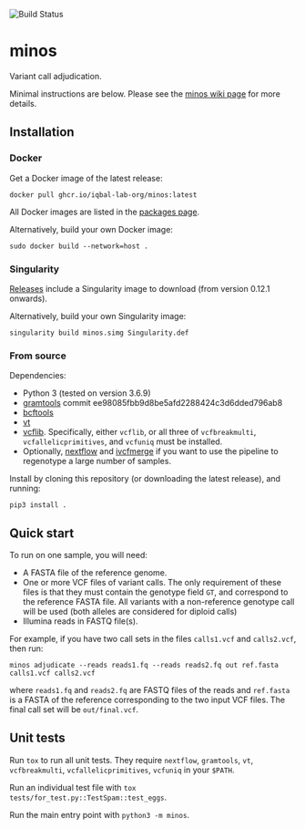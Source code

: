 ![Build Status](https://github.com/iqbal-lab-org/minos/actions/workflows/build.yaml/badge.svg)

# minos
Variant call adjudication.

Minimal instructions are below. Please see the [minos wiki page](https://github.com/iqbal-lab-org/minos/wiki)
for more details.

## Installation

### Docker

Get a Docker image of the latest release:

```
docker pull ghcr.io/iqbal-lab-org/minos:latest
```

All Docker images are listed in the
[packages page](https://github.com/iqbal-lab-org/minos/pkgs/container/minos).

Alternatively, build your own Docker image:

```
sudo docker build --network=host .
```

### Singularity

[Releases](https://github.com/iqbal-lab-org/minos/releases)
include a Singularity image to download (from version 0.12.1 onwards).

Alternatively, build your own Singularity image:

```
singularity build minos.simg Singularity.def
```


### From source

Dependencies:

* Python 3 (tested on version 3.6.9)
* [gramtools](https://github.com/iqbal-lab-org/gramtools) commit
  ee98085fbb9d8be5afd2288424c3d6dded796ab8
* [bcftools](https://samtools.github.io/bcftools/)
* [vt](https://github.com/atks/vt.git)
* [vcflib](https://github.com/vcflib/vcflib.git). Specifically,
  either `vcflib`, or all three of
  `vcfbreakmulti`, `vcfallelicprimitives`, and `vcfuniq` must be installed.
* Optionally, [nextflow](https://www.nextflow.io/) and [ivcfmerge](https://github.com/iqbal-lab-org/ivcfmerge) if you want to use the
  pipeline to regenotype a large number of samples.

Install by cloning this repository (or downloading the latest release), and
running:

```
pip3 install .
```


## Quick start

To run on one sample, you will need:
* A FASTA file of the reference genome.
* One or more VCF files of variant calls.
  The only requirement of these files is that they must contain the genotype field `GT`,
  and correspond to the reference FASTA file. All variants with a non-reference genotype
  call will be used (both alleles are considered for diploid calls)
* Illumina reads in FASTQ file(s).

For example, if you have two call sets in the files `calls1.vcf` and `calls2.vcf`,
then run:

```
minos adjudicate --reads reads1.fq --reads reads2.fq out ref.fasta calls1.vcf calls2.vcf
```

where `reads1.fq` and `reads2.fq` are FASTQ files of the reads and `ref.fasta`
is a FASTA of the reference corresponding to the two input VCF files.
The final call set will be `out/final.vcf`.


## Unit tests

Run `tox` to run all unit tests.
They require `nextflow`, `gramtools`, `vt`, `vcfbreakmulti`,
`vcfallelicprimitives`, `vcfuniq`  in your `$PATH`.

Run an individual test file with `tox tests/for_test.py::TestSpam::test_eggs`.

Run the main entry point with `python3 -m minos`.
